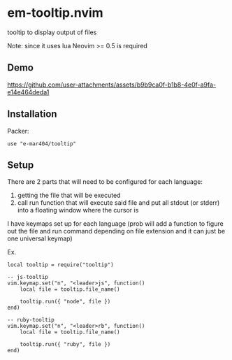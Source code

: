 # em-tooltip.nvim

tooltip to display output of files

Note: since it uses lua Neovim >= 0.5 is required

## Demo
https://github.com/user-attachments/assets/b9b9ca0f-b1b8-4e0f-a9fa-e14e464deda1


## Installation

Packer:

```(lua)
use "e-mar404/tooltip"
```

## Setup

There are 2 parts that will need to be configured for each language:
1. getting the file that will be executed
2. call run function that will execute said file and put all stdout (or stderr) into a floating window where the cursor is

I have keymaps set up for each language (prob will add a function to figure out the file and run command depending on file extension and it can just be one universal keymap)

Ex. 

```(lua) 
local tooltip = require("tooltip")

-- js-tooltip
vim.keymap.set("n", "<leader>js", function()
    local file = tooltip.file_name()

    tooltip.run({ "node", file })
end)

-- ruby-tooltip
vim.keymap.set("n", "<leader>rb", function()
    local file = tooltip.file_name()

    tooltip.run({ "ruby", file })
end)
```
